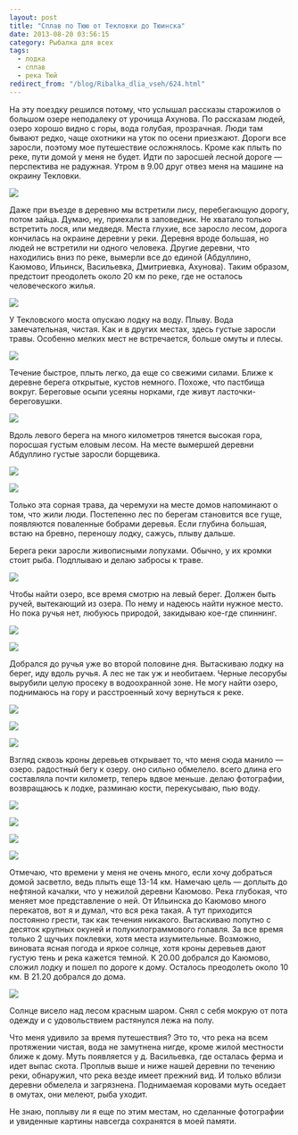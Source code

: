 ```yaml
---
layout: post
title: "Сплав по Тюю от Текловки до Тюинска"
date: 2013-08-20 03:56:15
category: Рыбалка для всех
tags:
  - лодка
  - сплав
  - река Тюй
redirect_from: "/blog/Ribalka_dlia_vseh/624.html"
---
```

На эту поездку решился потому, что услышал рассказы старожилов о большом
озере неподалеку от урочища Ахунова. По рассказам людей, озеро хорошо
видно с горы, вода голубая, прозрачная. Люди там бывают редко, чаще
охотники на уток по осени приезжают. Дороги все заросли, поэтому мое
путешествие осложнялось. Кроме как плыть по реке, пути домой у меня не
будет. Идти по заросшей лесной дороге — перспектива не радужная. Утром в
9.00 друг отвез меня на машине на окраину Текловки.

![](http://fishingguru.ru/uploads/images/00/00/01/2013/08/19/2778b4.jpg)

Даже при въезде в деревню мы встретили лису, перебегающую дорогу, потом
зайца. Думаю, ну, приехали в заповедник. Не хватало только встретить
лося, или медведя. Места глухие, все заросло лесом, дорога кончилась на
окраине деревни у реки. Деревня вроде большая, но людей не встретили ни
одного человека. Другие деревни, что находились вниз по реке, вымерли
все до единой (Абдуллино, Каюмово, Ильинск, Васильевка, Дмитриевка,
Ахунова). Таким образом, предстоит преодолеть около 20 км по реке, где
не осталось человеческого жилья.

![](http://fishingguru.ru/uploads/images/00/00/01/2013/08/19/b7195e.jpg)

У Текловского моста опускаю лодку на воду. Плыву. Вода замечательная,
чистая. Как и в других местах, здесь густые заросли травы. Особенно
мелких мест не встречается, больше омуты и плесы.

![](http://fishingguru.ru/uploads/images/00/00/01/2013/08/19/a45943.jpg)

Течение быстрое, плыть легко, да еще со свежими силами. Ближе к деревне
берега открытые, кустов немного. Похоже, что пастбища вокруг. Береговые
осыпи усеяны норками, где живут ласточки-береговушки.

![](http://fishingguru.ru/uploads/images/00/00/01/2013/08/19/84415d.jpg)

Вдоль левого берега на много километров тянется высокая гора, поросшая
густым еловым лесом. На месте вымершей деревни Абдуллино густые заросли
борщевика.

![](http://fishingguru.ru/uploads/images/00/00/01/2013/08/19/a2dcd2.jpg)

![](http://fishingguru.ru/uploads/images/00/00/01/2013/08/19/a60d48.jpg)

Только эта сорная трава, да черемухи на месте домов напоминают о том,
что жили люди. Постепенно лес по берегам становится все гуще, появляются
поваленные бобрами деревья. Если глубина большая, встаю на бревно,
переношу лодку, сажусь, плыву дальше.

Берега реки заросли живописными лопухами. Обычно, у их кромки стоит
рыба. Подплываю и делаю забросы к траве.

![](http://fishingguru.ru/uploads/images/00/00/01/2013/08/19/dbc3b5.jpg)

Чтобы найти озеро, все время смотрю на левый берег. Должен быть ручей,
вытекающий из озера. По нему и надеюсь найти нужное место. Но пока ручья
нет, любуюсь природой, закидываю кое-где спиннинг.

![](http://fishingguru.ru/uploads/images/00/00/01/2013/08/19/81b909.jpg)

![](http://fishingguru.ru/uploads/images/00/00/01/2013/08/19/28e1fe.jpg)

Добрался до ручья уже во второй половине дня. Вытаскиваю лодку на берег,
иду вдоль ручья. А лес не так уж и необитаем. Черные лесорубы вырубили
целую просеку в водоохранной зоне. Не могу найти озеро, поднимаюсь на
гору и расстроенный хочу вернуться к реке.

![](http://fishingguru.ru/uploads/images/00/00/01/2013/08/19/13d39d.jpg)

![](http://fishingguru.ru/uploads/images/00/00/01/2013/08/19/5e0526.jpg)

![](http://fishingguru.ru/uploads/images/00/00/01/2013/08/19/db0210.jpg)

Взгляд сквозь кроны деревьев открывает то, что меня сюда манило — озеро.
радостный бегу к озеру. оно сильно обмелело. всего длина его составляла
почти километр, теперь вдвое меньше. делаю фотографии, возвращаюсь к
лодке, разминаю кости, перекусываю, пью воду.

![](http://fishingguru.ru/uploads/images/00/00/01/2013/08/19/7ccf39.jpg)

![](http://fishingguru.ru/uploads/images/00/00/01/2013/08/19/221e13.jpg)

![](http://fishingguru.ru/uploads/images/00/00/01/2013/08/19/641a78.jpg)

![](http://fishingguru.ru/uploads/images/00/00/01/2013/08/19/b66fbf.jpg)

Отмечаю, что времени у меня не очень много, если хочу добраться домой
засветло, ведь плыть еще 13-14 км. Намечаю цель — доплыть до нефтяной
качалки, что у нежилой деревни Каюмово. Река глубокая, что меняет мое
представление о ней. От Ильинска до Каюмово много перекатов, вот я и
думал, что вся река такая. А тут приходится постоянно грести, так как
течения никакого. Вытаскиваю попутно с десяток крупных окуней и
полукилограммового голавля. За все время только 2 щучьих поклевки, хотя
места изумительные. Возможно, виновата ясная погода и яркое солнце, хотя
кроны деревьев дают густую тень и река кажется темной. К 20.00 добрался
до Каюмово, сложил лодку и пошел по дороге к дому. Осталось преодолеть
около 10 км. В 21.20 добрался до дома.

![](http://fishingguru.ru/uploads/images/00/00/01/2013/08/19/827035.jpg)

Солнце висело над лесом красным шаром. Снял с себя мокрую от пота одежду
и с удовольствием растянулся лежа на полу.

Что меня удивило за время путешествия? Это то, что река на всем
протяжении чистая, вода не замутнена нигде, кроме жилой местности ближе
к дому. Муть появляется у д. Васильевка, где осталась ферма и идет выпас
скота. Проплыв выше и ниже нашей деревни по течению реки, обнаружил, что
река везде имеет прежний вид. И только вблизи деревни обмелела и
загрязнена. Поднимаемая коровами муть оседает в омутах, они мелеют, рыба
уходит.

Не знаю, поплыву ли я еще по этим местам, но сделанные фотографии и
увиденные картины навсегда сохранятся в моей памяти.
